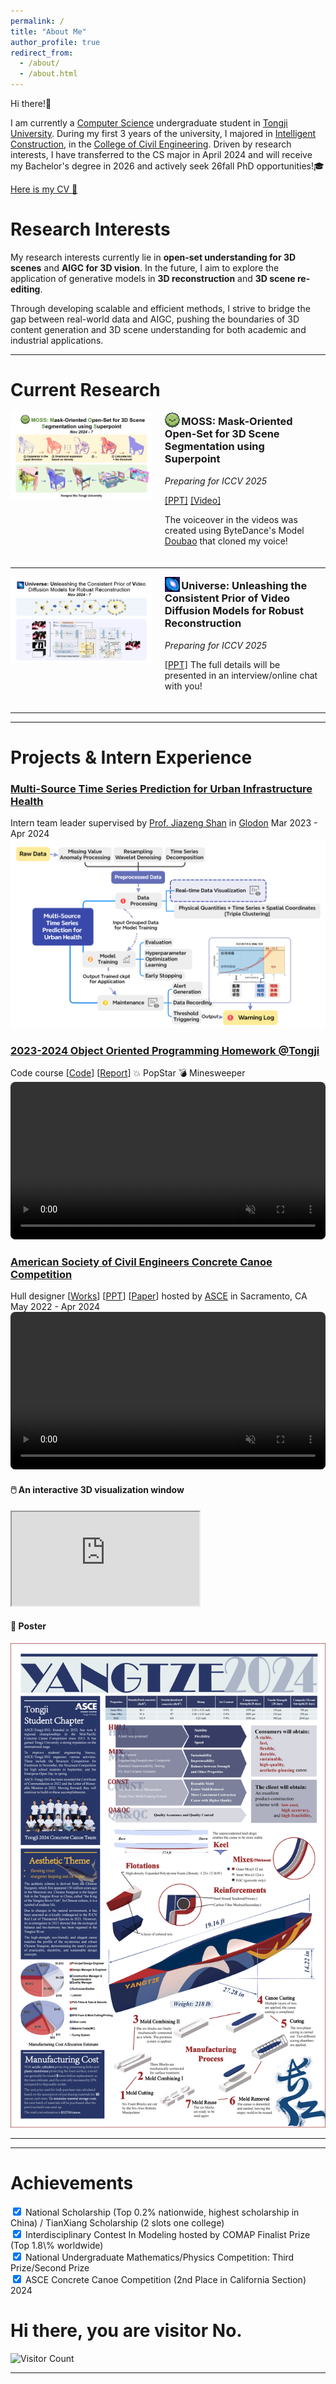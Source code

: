 ```yaml
---
permalink: /
title: "About Me"
author_profile: true
redirect_from: 
  - /about/
  - /about.html
---
```


Hi there!👋

I am currently a [Computer Science](https://see-en.tongji.edu.cn/info/1010/1271.htm) undergraduate student in [Tongji University](https://en.tongji.edu.cn/p/). During my first 3 years of the university, I majored in [Intelligent Construction](https://civileng.tongji.edu.cn/civilengen/18034/list.htm), in the [College of Civil Engineering](https://civileng.tongji.edu.cn/civilengen/main.htm). Driven by research interests, I have transferred to the CS major in April 2024 and will receive my Bachelor's degree in 2026 and actively seek 26fall PhD opportunities!🎓


<a href="/files/cv.pdf" class="cv-button" target="_blank"> 
  Here is my CV 📄
</a>


Research Interests
======
My research interests currently lie in **open-set understanding for 3D scenes** and **AIGC for 3D vision**. In the future, I aim to explore the application of generative models in **3D reconstruction** and **3D scene re-editing**.   

Through developing scalable and efficient methods, I strive to bridge the gap between real-world data and AIGC, pushing the boundaries of 3D content generation and 3D scene understanding for both academic and industrial applications.

---


Current Research
======
<div style="display: flex; align-items: flex-start; margin-bottom: 20px;">
   <div style="flex: 0 0 45%; margin-right: 20px;">
       <div class="image-hover-container">
           <!-- <img src="../images/MOSS_Homepage.png" style="width: 100%; height: auto;"/> -->
          <a href="https://youtu.be/bWvvBuXxSN4?feature=shared" target="_blank">
              <img src="../images/MOSS_Homepage.png" alt="MOSS Homepage" style="width: 100%; height: auto;"/>
          </a>
       </div>
   </div>
   <div style="flex: 0 0 50%;">
       <h3 style="margin-top: 0;"><img src="..\images\favicon-192x192.png" style="height: 1.5em; width: 1.5em; vertical-align: -0.3em; margin-right: 2px;">MOSS: Mask-Oriented Open-Set for 3D Scene Segmentation using Superpoint</h3>
       <p><em>Preparing for ICCV 2025</em></p>
       <p>
           <a href="../files/MOSS_pre.pdf">[PPT]</a>
           <a href="https://www.youtube.com/watch?v=iVQH0lNJSas">[Video]</a>
       </p>
       <p>
           The voiceover in the videos was created using ByteDance's Model <a href="https://www.doubao.com/">Doubao</a> that cloned my voice!
       </p>
   </div>
</div>

<hr>

<div style="display: flex; align-items: flex-start; margin-bottom: 20px;">
   <div style="flex: 0 0 45%; margin-right: 20px;">
       <div class="image-hover-container">
           <img src="../images/Universe_pre.png" style="width: 100%; height: auto;"/>
       </div>
   </div>
   <div style="flex: 0 0 50%;">
       <h3 style="margin-top: 0;"><img src="..\images\universe.png" style="height: 1.5em; width: 1.5em; vertical-align: -0.3em; margin-right: 2px;"><strong>Universe</strong>: Unleashing the Consistent Prior of Video Diffusion Models for Robust Reconstruction</h3>
       <p><em>Preparing for ICCV 2025</em></p>
       <p>
           <a href="../files/Universe_pre.pdf">[PPT]</a> The full details will be presented in an interview/online chat with you!
       </p>
   </div>
</div>












<hr>
<hr>


Projects & Intern Experience
======
<div class="projects">
  <div class="project-item">
    <div class="project-content">
      <h3><a href="https://onehfr.github.io/portfolio/project-2/"> Multi-Source Time Series Prediction for Urban Infrastructure Health</a></h3>
      <div class="project-meta">
        <span class="role">Intern team leader</span>
        <span class="supervisor">supervised by <a href="https://scholar.google.com/citations?user=HRdSfmkAAAAJ&hl=en">Prof. Jiazeng Shan</a> in <a href="https://www.glodon.com/en/">Glodon</a></span>
        <span class="date">Mar 2023 - Apr 2024</span>
      </div>
    </div>
    <div class="project-image">
      <img src="/images/p2.png" alt="LSTM">
    </div>
  </div>
</div>


<div class="projects">
  <div class="project-item">
    <div class="project-content">
      <h3><a href="https://onehfr.github.io/portfolio/">2023-2024 Object Oriented Programming Homework @Tongji</a></h3>
      <div class="project-meta">
        <span class="role">Code course</span>
        <span class="links">
          [<a href="https://github.com/oneHFR/24-25-OOP">Code</a>]
          [<a href="../files/Report-magic-ball.pdf">Report</a>]
        </span>
        <span class="date">💥 PopStar 💣 Minesweeper</span>
      </div>
    </div>
    <div class="project-image">
      <video 
        autoplay 
        loop 
        muted 
        controls
        playsinline
        style="width: 100%; border-radius: 8px;">
        <source src="/images/p3-video.mp4" type="video/mp4">
      </video>
    </div>
  </div>
</div>

<div class="projects">
  <div class="project-item">
    <div class="project-content">
      <h3><a href="https://onehfr.github.io/portfolio/project-1/">American Society of Civil Engineers Concrete Canoe Competition</a></h3>
      <div class="project-meta">
        <span class="role">Hull designer</span>
        <span class="links">
          [<a href="https://onehfr.github.io/portfolio/">Works</a>]
          [<a href="https://docs.google.com/presentation/d/12NBXRfv-bkYV1_H_B_a9v2MSho-ZQoks/edit?usp=drive_link&ouid=104071984654367651910&rtpof=true&sd=true">PPT</a>]
          [<a href="../files/p4-paper.pdf">Paper</a>]
        </span>
        <span class="supervisor">hosted by <a href="https://www.linkedin.com/company/americansocietyofcivilengineers" target="_blank">ASCE</a> in Sacramento, CA</span>
        <span class="date">May 2022 - Apr 2024</span>
      </div>
    </div>
    <div class="project-image">
      <video 
        autoplay 
        loop 
        muted 
        controls
        playsinline
        style="width: 100%; border-radius: 8px;">
        <source src="/images/p4-video2.mp4" type="video/mp4">
      </video>
    </div>
  </div>
  <div class="c-viewer viewer-container">
    <div class="c-viewer__model">
      <h4 class="c-viewer__title">🖱️ An interactive 3D visualization window</h4>
      <iframe 
        title="Canoe2024-Tongji-Yangtze 3D model - Sketchfab"
        class="c-viewer__iframe"
        src="https://sketchfab.com/models/8775df6e6d034f1ebfdcba0f3ba1b717/embed?autostart=1&amp;internal=1&amp;tracking=0&amp;ui_infos=0&amp;ui_snapshots=1&amp;ui_stop=0&amp;ui_watermark=0"
        id="api-frame"
        allow="autoplay; fullscreen; xr-spatial-tracking"
        xr-spatial-tracking="true"
        execution-while-out-of-viewport="true"
        execution-while-not-rendered="true"
        web-share="true"
        allowfullscreen="">
      </iframe>
    </div>
    <div class="c-viewer__poster">
      <h4 class="c-viewer__title">🎨 Poster</h4>
      <img src="/images/p4-poster.png" alt="p4-poster" class="c-viewer__image">
    </div>
  </div>
</div>

<hr>
<hr>




Achievements
======
<div class="achievements" style="text-align: left;">
  <div class="achievement-item">
    <div class="custom-checkbox">
      <input type="checkbox" id="achievement1" checked>
      <label for="achievement1">National Scholarship (Top 0.2% nationwide, highest scholarship in China) / TianXiang Scholarship (2 slots one college)</label>
    </div>
  </div>
  <div class="achievement-item">
    <div class="custom-checkbox">
      <input type="checkbox" id="achievement2" checked>
      <label for="achievement2">Interdisciplinary Contest In Modeling hosted by COMAP Finalist Prize (Top 1.8\% worldwide)</label>
    </div>
  </div>
  <div class="achievement-item">
    <div class="custom-checkbox">
      <input type="checkbox" id="achievement3" checked>
      <label for="achievement3">National Undergraduate Mathematics/Physics Competition: Third Prize/Second Prize</label>
    </div>
  </div>
  <!-- <div class="achievement-item">
    <div class="custom-checkbox">
      <input type="checkbox" id="achievement4" checked>
      <label for="achievement4">International Concrete Dragon Boat Competition 2nd Prize</label>
    </div>
  </div> -->
  <div class="achievement-item">
    <div class="custom-checkbox">
      <input type="checkbox" id="achievement5" checked>
      <label for="achievement5">ASCE Concrete Canoe Competition (2nd Place in California Section) 2024</label>
    </div>
  </div>
</div>

# Hi there, you are visitor No. 
![Visitor Count](https://profile-counter.glitch.me/onehfr/count.svg)

<hr>

<!-- 
Ma
======
Th -->